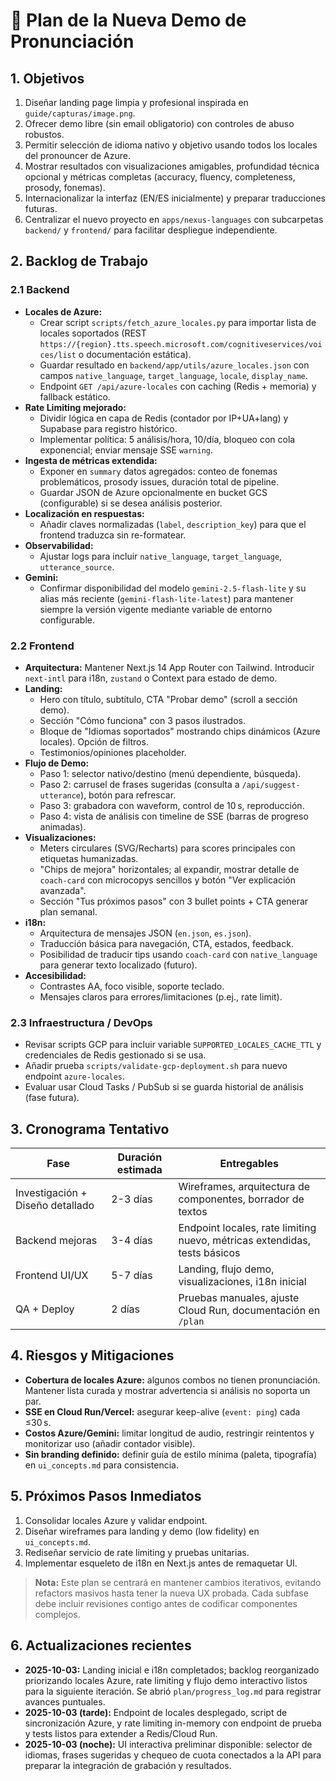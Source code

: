# 🚀 Plan de la Nueva Demo de Pronunciación

## 1. Objetivos
1. Diseñar landing page limpia y profesional inspirada en `guide/capturas/image.png`.
2. Ofrecer demo libre (sin email obligatorio) con controles de abuso robustos.
3. Permitir selección de idioma nativo y objetivo usando todos los locales del pronouncer de Azure.
4. Mostrar resultados con visualizaciones amigables, profundidad técnica opcional y métricas completas (accuracy, fluency, completeness, prosody, fonemas).
5. Internacionalizar la interfaz (EN/ES inicialmente) y preparar traducciones futuras.
6. Centralizar el nuevo proyecto en `apps/nexus-languages` con subcarpetas `backend/` y `frontend/` para facilitar despliegue independiente.

## 2. Backlog de Trabajo

### 2.1 Backend
- **Locales de Azure:**
  - Crear script `scripts/fetch_azure_locales.py` para importar lista de locales soportados (REST `https://{region}.tts.speech.microsoft.com/cognitiveservices/voices/list` o documentación estática).
  - Guardar resultado en `backend/app/utils/azure_locales.json` con campos `native_language`, `target_language`, `locale`, `display_name`.
  - Endpoint `GET /api/azure-locales` con caching (Redis + memoria) y fallback estático.
- **Rate Limiting mejorado:**
  - Dividir lógica en capa de Redis (contador por IP+UA+lang) y Supabase para registro histórico.
  - Implementar política: 5 análisis/hora, 10/día, bloqueo con cola exponencial; enviar mensaje SSE `warning`.
- **Ingesta de métricas extendida:**
  - Exponer en `summary` datos agregados: conteo de fonemas problemáticos, prosody issues, duración total de pipeline.
  - Guardar JSON de Azure opcionalmente en bucket GCS (configurable) si se desea análisis posterior.
- **Localización en respuestas:**
  - Añadir claves normalizadas (`label`, `description_key`) para que el frontend traduzca sin re-formatear.
- **Observabilidad:**
  - Ajustar logs para incluir `native_language`, `target_language`, `utterance_source`.
- **Gemini:**
  - Confirmar disponibilidad del modelo `gemini-2.5-flash-lite` y su alias más reciente (`gemini-flash-lite-latest`) para mantener siempre la versión vigente mediante variable de entorno configurable.

### 2.2 Frontend
- **Arquitectura:** Mantener Next.js 14 App Router con Tailwind. Introducir `next-intl` para i18n, `zustand` o Context para estado de demo.
- **Landing:**
  - Hero con título, subtítulo, CTA "Probar demo" (scroll a sección demo).
  - Sección "Cómo funciona" con 3 pasos ilustrados.
  - Bloque de "Idiomas soportados" mostrando chips dinámicos (Azure locales). Opción de filtros.
  - Testimonios/opiniones placeholder.
- **Flujo de Demo:**
  - Paso 1: selector nativo/destino (menú dependiente, búsqueda).
  - Paso 2: carrusel de frases sugeridas (consulta a `/api/suggest-utterance`), botón para refrescar.
  - Paso 3: grabadora con waveform, control de 10 s, reproducción.
  - Paso 4: vista de análisis con timeline de SSE (barras de progreso animadas).
- **Visualizaciones:**
  - Meters circulares (SVG/Recharts) para scores principales con etiquetas humanizadas.
  - "Chips de mejora" horizontales; al expandir, mostrar detalle de `coach-card` con microcopys sencillos y botón "Ver explicación avanzada".
  - Sección "Tus próximos pasos" con 3 bullet points + CTA generar plan semanal.
- **i18n:**
  - Arquitectura de mensajes JSON (`en.json`, `es.json`).
  - Traducción básica para navegación, CTA, estados, feedback.
  - Posibilidad de traducir tips usando `coach-card` con `native_language` para generar texto localizado (futuro).
- **Accesibilidad:**
  - Contrastes AA, foco visible, soporte teclado.
  - Mensajes claros para errores/limitaciones (p.ej., rate limit).

### 2.3 Infraestructura / DevOps
- Revisar scripts GCP para incluir variable `SUPPORTED_LOCALES_CACHE_TTL` y credenciales de Redis gestionado si se usa.
- Añadir prueba `scripts/validate-gcp-deployment.sh` para nuevo endpoint `azure-locales`.
- Evaluar usar Cloud Tasks / PubSub si se guarda historial de análisis (fase futura).

## 3. Cronograma Tentativo
| Fase | Duración estimada | Entregables |
| --- | --- | --- |
| Investigación + Diseño detallado | 2-3 días | Wireframes, arquitectura de componentes, borrador de textos |
| Backend mejoras | 3-4 días | Endpoint locales, rate limiting nuevo, métricas extendidas, tests básicos |
| Frontend UI/UX | 5-7 días | Landing, flujo demo, visualizaciones, i18n inicial |
| QA + Deploy | 2 días | Pruebas manuales, ajuste Cloud Run, documentación en `/plan` |

## 4. Riesgos y Mitigaciones
- **Cobertura de locales Azure:** algunos combos no tienen pronunciación. Mantener lista curada y mostrar advertencia si análisis no soporta un par.
- **SSE en Cloud Run/Vercel:** asegurar keep-alive (`event: ping`) cada ≤30 s.
- **Costos Azure/Gemini:** limitar longitud de audio, restringir reintentos y monitorizar uso (añadir contador visible).
- **Sin branding definido:** definir guía de estilo mínima (paleta, tipografía) en `ui_concepts.md` para consistencia.

## 5. Próximos Pasos Inmediatos
1. Consolidar locales Azure y validar endpoint.
2. Diseñar wireframes para landing y demo (low fidelity) en `ui_concepts.md`.
3. Rediseñar servicio de rate limiting y pruebas unitarias.
4. Implementar esqueleto de i18n en Next.js antes de remaquetar UI.

> **Nota:** Este plan se centrará en mantener cambios iterativos, evitando refactors masivos hasta tener la nueva UX probada. Cada subfase debe incluir revisiones contigo antes de codificar componentes complejos.

## 6. Actualizaciones recientes
- **2025-10-03:** Landing inicial e i18n completados; backlog reorganizado priorizando locales Azure, rate limiting y flujo demo interactivo listos para la siguiente iteración. Se abrió `plan/progress_log.md` para registrar avances puntuales.
- **2025-10-03 (tarde):** Endpoint de locales desplegado, script de sincronización Azure, y rate limiting in-memory con endpoint de prueba y tests listos para extender a Redis/Cloud Run.
- **2025-10-03 (noche):** UI interactiva preliminar disponible: selector de idiomas, frases sugeridas y chequeo de cuota conectados a la API para preparar la integración de grabación y resultados.
